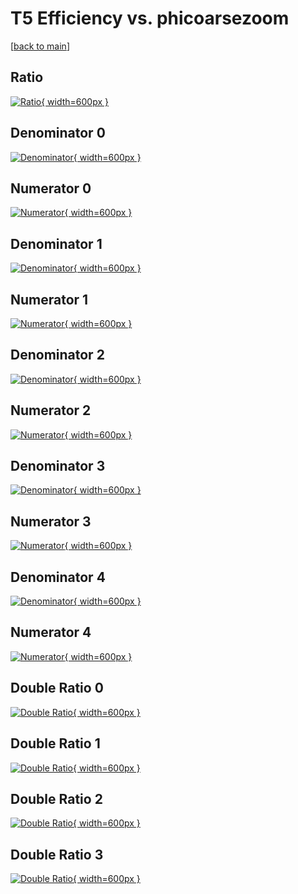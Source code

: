 # T5 Efficiency vs. phicoarsezoom

[[back to main](./)]



## Ratio

[![Ratio](../mtv/var/T5_base_11_0_eff_phicoarsezoom.png){ width=600px }](../mtv/var/T5_base_11_0_eff_phicoarsezoom.pdf)

## Denominator 0

[![Denominator](../mtv/den/T5_base_11_0_eff_phicoarsezoom_den0.png){ width=600px }](../mtv/den/T5_base_11_0_eff_phicoarsezoom_den0.pdf)

## Numerator 0

[![Numerator](../mtv/num/T5_base_11_0_eff_phicoarsezoom_num0.png){ width=600px }](../mtv/num/T5_base_11_0_eff_phicoarsezoom_num0.pdf)

## Denominator 1

[![Denominator](../mtv/den/T5_base_11_0_eff_phicoarsezoom_den1.png){ width=600px }](../mtv/den/T5_base_11_0_eff_phicoarsezoom_den1.pdf)

## Numerator 1

[![Numerator](../mtv/num/T5_base_11_0_eff_phicoarsezoom_num1.png){ width=600px }](../mtv/num/T5_base_11_0_eff_phicoarsezoom_num1.pdf)

## Denominator 2

[![Denominator](../mtv/den/T5_base_11_0_eff_phicoarsezoom_den2.png){ width=600px }](../mtv/den/T5_base_11_0_eff_phicoarsezoom_den2.pdf)

## Numerator 2

[![Numerator](../mtv/num/T5_base_11_0_eff_phicoarsezoom_num2.png){ width=600px }](../mtv/num/T5_base_11_0_eff_phicoarsezoom_num2.pdf)

## Denominator 3

[![Denominator](../mtv/den/T5_base_11_0_eff_phicoarsezoom_den3.png){ width=600px }](../mtv/den/T5_base_11_0_eff_phicoarsezoom_den3.pdf)

## Numerator 3

[![Numerator](../mtv/num/T5_base_11_0_eff_phicoarsezoom_num3.png){ width=600px }](../mtv/num/T5_base_11_0_eff_phicoarsezoom_num3.pdf)

## Denominator 4

[![Denominator](../mtv/den/T5_base_11_0_eff_phicoarsezoom_den4.png){ width=600px }](../mtv/den/T5_base_11_0_eff_phicoarsezoom_den4.pdf)

## Numerator 4

[![Numerator](../mtv/num/T5_base_11_0_eff_phicoarsezoom_num4.png){ width=600px }](../mtv/num/T5_base_11_0_eff_phicoarsezoom_num4.pdf)

## Double Ratio 0

[![Double Ratio](../mtv/ratio/T5_base_11_0_eff_phicoarsezoom_ratio0.png){ width=600px }](../mtv/ratio/T5_base_11_0_eff_phicoarsezoom_ratio0.pdf)

## Double Ratio 1

[![Double Ratio](../mtv/ratio/T5_base_11_0_eff_phicoarsezoom_ratio1.png){ width=600px }](../mtv/ratio/T5_base_11_0_eff_phicoarsezoom_ratio1.pdf)

## Double Ratio 2

[![Double Ratio](../mtv/ratio/T5_base_11_0_eff_phicoarsezoom_ratio2.png){ width=600px }](../mtv/ratio/T5_base_11_0_eff_phicoarsezoom_ratio2.pdf)

## Double Ratio 3

[![Double Ratio](../mtv/ratio/T5_base_11_0_eff_phicoarsezoom_ratio3.png){ width=600px }](../mtv/ratio/T5_base_11_0_eff_phicoarsezoom_ratio3.pdf)


